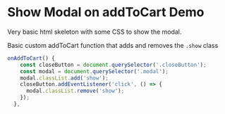 # Show Modal on addToCart Demo

Very basic html skeleton with some CSS to show the modal.

Basic custom addToCart function that adds and removes the `.show` class

```javascript
onAddToCart() {
    const closeButton = document.querySelector('.closeButton');
    const modal = document.querySelector('.modal');
    modal.classList.add('show');
    closeButton.addEventListener('click', () => {
      modal.classList.remove('show');
    });
  },
```
